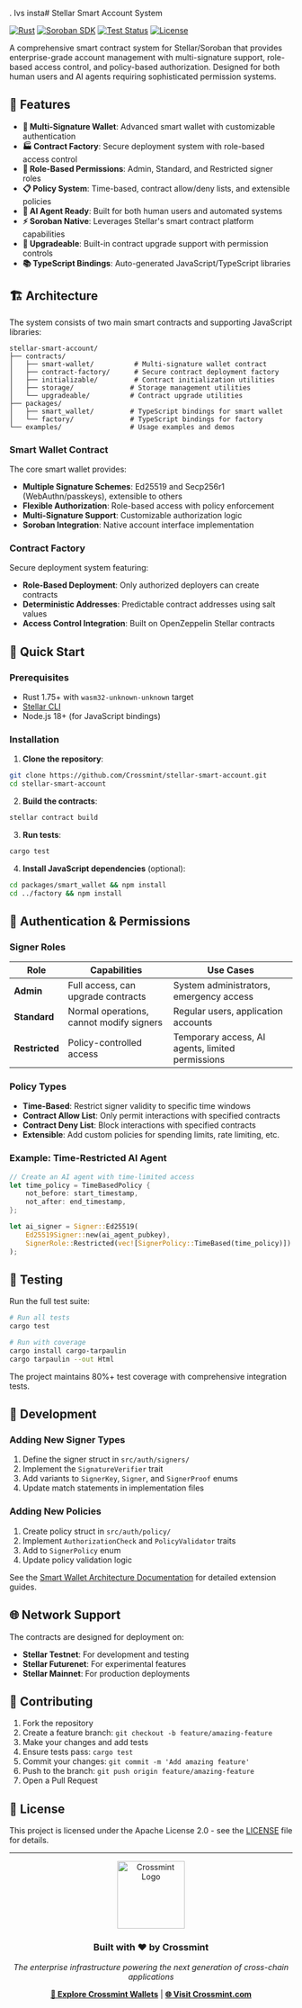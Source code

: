 . Ivs insta# Stellar Smart Account System

[![Rust](https://img.shields.io/badge/rust-1.75+-orange.svg)](https://www.rust-lang.org)
[![Soroban SDK](https://img.shields.io/badge/soroban--sdk-22.0.0-blue.svg)](https://soroban.stellar.org/)
[![Test Status](https://github.com/Crossmint/stellar-smart-account/workflows/Test/badge.svg)](https://github.com/Crossmint/stellar-smart-account/actions)
[![License](https://img.shields.io/badge/license-Apache%202.0-blue.svg)](LICENSE)

A comprehensive smart contract system for Stellar/Soroban that provides enterprise-grade account management with multi-signature support, role-based access control, and policy-based authorization. Designed for both human users and AI agents requiring sophisticated permission systems.

## 🌟 Features

- **🔐 Multi-Signature Wallet**: Advanced smart wallet with customizable authentication
- **🏭 Contract Factory**: Secure deployment system with role-based access control
- **🎯 Role-Based Permissions**: Admin, Standard, and Restricted signer roles
- **📋 Policy System**: Time-based, contract allow/deny lists, and extensible policies
- **🤖 AI Agent Ready**: Built for both human users and automated systems
- **⚡ Soroban Native**: Leverages Stellar's smart contract platform capabilities
- **🔄 Upgradeable**: Built-in contract upgrade support with permission controls
- **📚 TypeScript Bindings**: Auto-generated JavaScript/TypeScript libraries

## 🏗️ Architecture

The system consists of two main smart contracts and supporting JavaScript libraries:

```
stellar-smart-account/
├── contracts/
│   ├── smart-wallet/          # Multi-signature wallet contract
│   ├── contract-factory/      # Secure contract deployment factory
│   ├── initializable/         # Contract initialization utilities
│   ├── storage/              # Storage management utilities
│   └── upgradeable/          # Contract upgrade utilities
├── packages/
│   ├── smart_wallet/         # TypeScript bindings for smart wallet
│   └── factory/              # TypeScript bindings for factory
└── examples/                 # Usage examples and demos
```

### Smart Wallet Contract

The core smart wallet provides:

- **Multiple Signature Schemes**: Ed25519 and Secp256r1 (WebAuthn/passkeys), extensible to others
- **Flexible Authorization**: Role-based access with policy enforcement
- **Multi-Signature Support**: Customizable authorization logic
- **Soroban Integration**: Native account interface implementation

### Contract Factory

Secure deployment system featuring:

- **Role-Based Deployment**: Only authorized deployers can create contracts
- **Deterministic Addresses**: Predictable contract addresses using salt values
- **Access Control Integration**: Built on OpenZeppelin Stellar contracts

## 🚀 Quick Start

### Prerequisites

- Rust 1.75+ with `wasm32-unknown-unknown` target
- [Stellar CLI](https://soroban.stellar.org/docs/getting-started/setup)
- Node.js 18+ (for JavaScript bindings)

### Installation

1. **Clone the repository**:
```bash
git clone https://github.com/Crossmint/stellar-smart-account.git
cd stellar-smart-account
```

2. **Build the contracts**:
```bash
stellar contract build
```

3. **Run tests**:
```bash
cargo test
```

4. **Install JavaScript dependencies** (optional):
```bash
cd packages/smart_wallet && npm install
cd ../factory && npm install
```

## 🔑 Authentication & Permissions

### Signer Roles

| Role | Capabilities | Use Cases |
|------|-------------|-----------|
| **Admin** | Full access, can upgrade contracts | System administrators, emergency access |
| **Standard** | Normal operations, cannot modify signers | Regular users, application accounts |
| **Restricted** | Policy-controlled access | Temporary access, AI agents, limited permissions |

### Policy Types

- **Time-Based**: Restrict signer validity to specific time windows
- **Contract Allow List**: Only permit interactions with specified contracts
- **Contract Deny List**: Block interactions with specified contracts
- **Extensible**: Add custom policies for spending limits, rate limiting, etc.

### Example: Time-Restricted AI Agent

```rust
// Create an AI agent with time-limited access
let time_policy = TimeBasedPolicy {
    not_before: start_timestamp,
    not_after: end_timestamp,
};

let ai_signer = Signer::Ed25519(
    Ed25519Signer::new(ai_agent_pubkey),
    SignerRole::Restricted(vec![SignerPolicy::TimeBased(time_policy)])
);
```

## 🧪 Testing

Run the full test suite:

```bash
# Run all tests
cargo test

# Run with coverage
cargo install cargo-tarpaulin
cargo tarpaulin --out Html
```

The project maintains 80%+ test coverage with comprehensive integration tests.

## 🔧 Development

### Adding New Signer Types

1. Define the signer struct in `src/auth/signers/`
2. Implement the `SignatureVerifier` trait
3. Add variants to `SignerKey`, `Signer`, and `SignerProof` enums
4. Update match statements in implementation files

### Adding New Policies

1. Create policy struct in `src/auth/policy/`
2. Implement `AuthorizationCheck` and `PolicyValidator` traits
3. Add to `SignerPolicy` enum
4. Update policy validation logic

See the [Smart Wallet Architecture Documentation](contracts/smart-wallet/README.md) for detailed extension guides.

## 🌐 Network Support

The contracts are designed for deployment on:

- **Stellar Testnet**: For development and testing
- **Stellar Futurenet**: For experimental features
- **Stellar Mainnet**: For production deployments

## 🤝 Contributing

1. Fork the repository
2. Create a feature branch: `git checkout -b feature/amazing-feature`
3. Make your changes and add tests
4. Ensure tests pass: `cargo test`
5. Commit your changes: `git commit -m 'Add amazing feature'`
6. Push to the branch: `git push origin feature/amazing-feature`
7. Open a Pull Request

## 📄 License

This project is licensed under the Apache License 2.0 - see the [LICENSE](LICENSE) file for details.

---

<div align="center">

<img src="https://www.crossmint.com/assets/crossmint/logo.png" alt="Crossmint Logo" width="120" />

### Built with ❤️ by **Crossmint**

*The enterprise infrastructure powering the next generation of cross-chain applications*

**[🚀 Explore Crossmint Wallets](https://docs.crossmint.com/wallets/overview)** | **[🌐 Visit Crossmint.com](https://crossmint.com/)**

</div>
